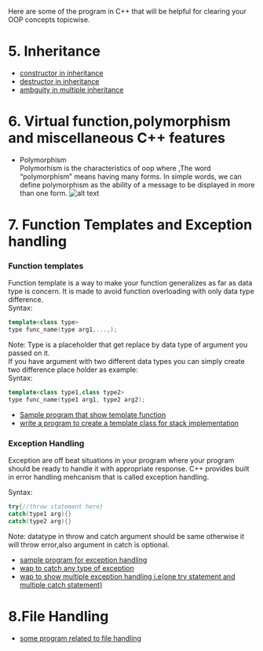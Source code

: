 Here are some of the program in C++ that will be helpful for clearing your OOP concepts topicwise.

# 5. Inheritance
* [constructor in inheritance](https://github.com/Utshav-paudel/C-plus-programs/blob/43c9d4ce41b819ed2af3f3a29bf9dc9d7479a3cc/code/inheritance%20program/constuctor%20in%20inheritance.cpp)
* [destructor in inheritance ](https://github.com/Utshav-paudel/C-plus-programs/blob/be7a47fb8cd326f62748bbbc7faf9fc09c2cdd12/code/inheritance%20program/destructor%20in%20inheritance.cpp)
* [ambguity in multiple inheritance](https://github.com/Utshav-paudel/C-plus-programs/blob/be7a47fb8cd326f62748bbbc7faf9fc09c2cdd12/code/inheritance%20program/ambguity%20in%20multipath.cpp)
# 6. Virtual function,polymorphism and miscellaneous C++ features
* Polymorphism  
Polymorhism is the characteristics of oop where ,The word “polymorphism” means having many forms. In simple words, we can define polymorphism as the ability of a message to be displayed in more than one form.
![alt text](https://github.com/Utshav-paudel/C-plus-programs/blob/59bf11df05455553b192e17e0fd401eba2734d37/code/polymorphism.png)
# 7. Function Templates and Exception handling
### Function templates  
Function template is a way to make your function generalizes as far as data type is concern.
It is made to avoid function overloading with only data type difference.  
Syntax:  
```c++
template<class type>
type func_name(type arg1,...,);
```
Note:
Type is a placeholder that get replace by data type of argument you passed on it.  
If you have argument with two different data types you can simply create two difference place holder as example:  
Syntax:  
```c++  
template<class type1,class type2>
type func_name(type1 arg1, type2 arg2);
```
* [Sample program that show template function](https://github.com/Utshav-paudel/C-plus-programs/blob/b97e6a3f566ebc1bb00dc1facd9304f96c1e4984/code/Function%20template%20and%20Exception%20handling/Templates/function_temp.cpp)
* [write a program to create a template class for stack implementation ](https://github.com/Utshav-paudel/C-plus-programs/blob/975b6c22ec67ddfeca1c81d16e30dc3a641ac0bf/code/Function%20template%20and%20Exception%20handling/Templates/template%20of%20stack.cpp)

### Exception Handling  
Exception are off beat situations in your program where your program should be ready to handle it with appropriate response. C++ provides built in error handling mehcanism that is called exception handling.  

Syntax:  
```C++
try{//throw statement here}
catch(type1 arg){}
catch(type2 arg){}
```
Note: datatype in throw and catch argument should be same otherwise it will throw error,also argument in catch is optional.  
* [sample program for exception handling](https://github.com/Utshav-paudel/C-plus-programs/blob/5ef5967083e233908b055e89266a256d5843031d/code/Function%20template%20and%20Exception%20handling/exception%20handling/sample_program_exception_handling.cpp)
* [wap to catch any type of exception](https://github.com/Utshav-paudel/C-plus-programs/blob/5ef5967083e233908b055e89266a256d5843031d/code/Function%20template%20and%20Exception%20handling/exception%20handling/wap%20to%20catch%20any%20type%20of%20exception.cpp)
* [wap to show multiple exception handling i.e(one try statement and multiple catch statement)](https://github.com/Utshav-paudel/C-plus-programs/blob/7827ac65c92afc5d488d9b63928e940f6578691a/code/Function%20template%20and%20Exception%20handling/exception%20handling/using%20multiple%20catch%20statement.cpp)
# 8.File Handling
* [some program related to file handling](https://github.com/Utshav-paudel/C-plus-programs/tree/5ed9bab770d2b478a7ec18fe47ca9cff747debb9/code/file%20handling)
